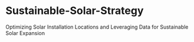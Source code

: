 # Sustainable-Solar-Strategy
Optimizing Solar Installation Locations and Leveraging Data for Sustainable Solar Expansion
